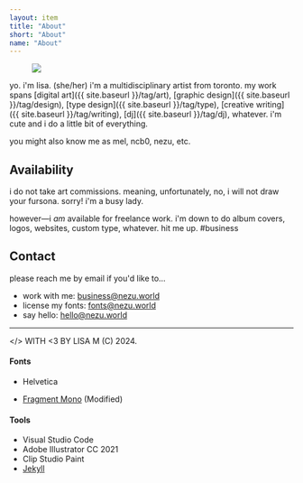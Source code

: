```yaml
---
layout: item
title: "About"
short: "About"
name: "About"
---
```


<figure class="float right">
  <img src="{{ site.baseurl }}/assets/img/lisa.jpg">
</figure>

<!-- ### who? -->

yo. i'm lisa. (she/her) i'm a multidisciplinary artist from toronto. my work spans [digital art]({{ site.baseurl }}/tag/art), [graphic design]({{ site.baseurl }}/tag/design), [type design]({{ site.baseurl }}/tag/type), [creative writing]({{ site.baseurl }}/tag/writing), [dj]({{ site.baseurl }}/tag/dj), whatever. i'm cute and i do a little bit of everything.

you might also know me as mel, ncb0, nezu, etc.

## Availability

i do not take art commissions. meaning, unfortunately, no, i will not draw your fursona. sorry! i'm a busy lady.

however—i _am_ available for freelance work. i'm down to do album covers, logos, websites, custom type, whatever. hit me up. #business

## Contact

please reach me by email if you'd like to…

- work with me: [business@nezu.world](mailto:business@nezu.world)
- license my fonts: [fonts@nezu.world](mailto:fonts@nezu.world)
- say hello: [hello@nezu.world](mailto:hello@nezu.world)

<hr style="clear:none" />

<!-- * * * -->

<!-- ## nezu.world -->

&lt;/&gt; WITH <3 BY LISA M (C) 2024.

#### Fonts

- Helvetica
<!-- - tm-lagrange-mono (top secret…!) -->
- [Fragment Mono](https://github.com/weiweihuanghuang/fragment-mono) (Modified)

#### Tools

- Visual Studio Code
- Adobe Illustrator CC 2021
- Clip Studio Paint
- [Jekyll](http://jekyllrb.com)

<!-- * * *

#### my buddies

<a class="banner clean" href="http://yogurt200.com">
  <img class="banner" src="{{ site.baseurl }}/assets/banner/sofa.png">
</a>
<a class="banner clean" href="http://pluslorem.wiki">
  <img class="banner" src="{{ site.baseurl }}/assets/banner/osa.png">
</a>
<a class="banner clean" href="https://melliebell.neocities.org/">
  <img class="banner" src="{{ site.baseurl }}/assets/banner/mellie.png">
</a>
<a class="banner clean" href="https://razerek.com">
  <img class="banner" src="{{ site.baseurl }}/assets/banner/razerek.gif">
</a>
<a class="banner clean" href="https://teamcpu.neocities.org/">
  <img class="banner" src="{{ site.baseurl }}/assets/banner/lyla.png">
</a> -->
